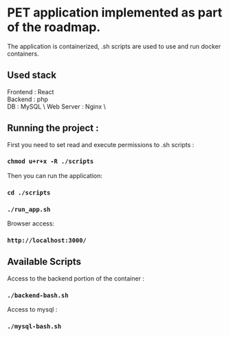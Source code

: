 # PET application implemented as part of the roadmap.

The application is containerized, .sh scripts are used to use and run docker containers.

## Used stack
Frontend : React \
Backend : php \
DB : MySQL \ 
Web Server : Nginx \

## Running the project : 

First you need to set read and execute permissions to .sh scripts : 

### `chmod u+r+x -R ./scripts`

Then you can run the application: 

### `cd ./scripts`
### `./run_app.sh`

Browser access:

### `http://localhost:3000/`


## Available Scripts

Access to the backend portion of the container : 
### `./backend-bash.sh`

Access to mysql :
### `./mysql-bash.sh`



